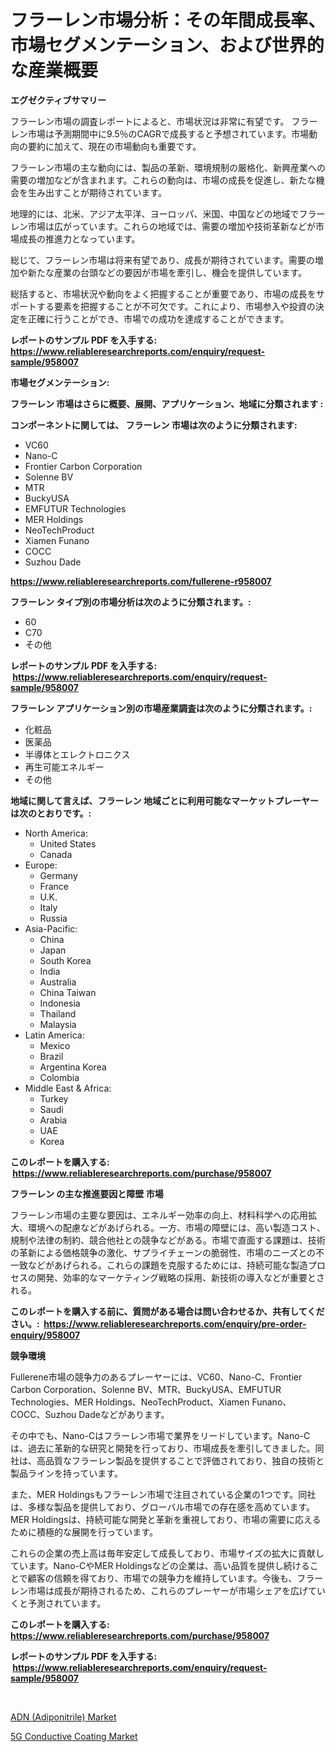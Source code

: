 <p><h1>フラーレン市場分析：その年間成長率、市場セグメンテーション、および世界的な産業概要</h1></p><p><strong>エグゼクティブサマリー</strong></p>
<p><p>フラーレン市場の調査レポートによると、市場状況は非常に有望です。 フラーレン市場は予測期間中に9.5％のCAGRで成長すると予想されています。市場動向の要約に加えて、現在の市場動向も重要です。 </p><p>フラーレン市場の主な動向には、製品の革新、環境規制の厳格化、新興産業への需要の増加などが含まれます。これらの動向は、市場の成長を促進し、新たな機会を生み出すことが期待されています。</p><p>地理的には、北米、アジア太平洋、ヨーロッパ、米国、中国などの地域でフラーレン市場は広がっています。これらの地域では、需要の増加や技術革新などが市場成長の推進力となっています。</p><p>総じて、フラーレン市場は将来有望であり、成長が期待されています。需要の増加や新たな産業の台頭などの要因が市場を牽引し、機会を提供しています。</p><p>総括すると、市場状況や動向をよく把握することが重要であり、市場の成長をサポートする要素を把握することが不可欠です。これにより、市場参入や投資の決定を正確に行うことができ、市場での成功を達成することができます。</p></p>
<p><strong>レポートのサンプル PDF を入手する: <a href="https://www.reliableresearchreports.com/enquiry/request-sample/958007">https://www.reliableresearchreports.com/enquiry/request-sample/958007</a></strong></p>
<p><strong>市場セグメンテーション:</strong></p>
<p><strong> フラーレン 市場はさらに概要、展開、アプリケーション、地域に分類されます :</strong></p>
<p><strong>コンポーネントに関しては、 フラーレン 市場は次のように分類されます: &nbsp;</strong></p>
<p><ul><li>VC60</li><li>Nano-C</li><li>Frontier Carbon Corporation</li><li>Solenne BV</li><li>MTR</li><li>BuckyUSA</li><li>EMFUTUR Technologies</li><li>MER Holdings</li><li>NeoTechProduct</li><li>Xiamen Funano</li><li>COCC</li><li>Suzhou Dade</li></ul></p>
<p><strong><a href="https://www.reliableresearchreports.com/fullerene-r958007">https://www.reliableresearchreports.com/fullerene-r958007</a></strong></p>
<p><strong> フラーレン タイプ別の市場分析は次のように分類されます。:</strong></p>
<p><ul><li>60</li><li>C70</li><li>その他</li></ul></p>
<p><strong>レポートのサンプル PDF を入手する: &nbsp;<a href="https://www.reliableresearchreports.com/enquiry/request-sample/958007">https://www.reliableresearchreports.com/enquiry/request-sample/958007</a></strong></p>
<p><strong> フラーレン アプリケーション別の市場産業調査は次のように分類されます。:</strong></p>
<p><ul><li>化粧品</li><li>医薬品</li><li>半導体とエレクトロニクス</li><li>再生可能エネルギー</li><li>その他</li></ul></p>
<p><strong>地域に関して言えば、フラーレン 地域ごとに利用可能なマーケットプレーヤーは次のとおりです。:</strong></p>
<p><ul>
    <li>
        North America:
        <ul>
            <li>United States</li>
            <li>Canada</li>
        </ul>
    </li>
    <li>
        Europe:
        <ul>
            <li>Germany</li>
            <li>France</li>
            <li>U.K.</li>
            <li>Italy</li>
            <li>Russia</li>
        </ul>
    </li>
    <li>
        Asia-Pacific:
        <ul>
            <li>China</li>
            <li>Japan</li>
            <li>South Korea</li>
            <li>India</li>
            <li>Australia</li>
            <li>China Taiwan</li>
            <li>Indonesia</li>
            <li>Thailand</li>
            <li>Malaysia</li>
        </ul>
    </li>
    <li>
        Latin America:
        <ul>
            <li>Mexico</li>
            <li>Brazil</li>
            <li>Argentina Korea</li>
            <li>Colombia</li>
        </ul>
    </li>
    <li>
        Middle East & Africa:
        <ul>
            <li>Turkey</li>
            <li>Saudi</li>
            <li>Arabia</li>
            <li>UAE</li>
            <li>Korea</li>
        </ul>
    </li>
    </ul></p>
<p><strong>このレポートを購入する: &nbsp;<a href="https://www.reliableresearchreports.com/purchase/958007">https://www.reliableresearchreports.com/purchase/958007</a></strong></p>
<p><strong>フラーレン の主な推進要因と障壁 市場</strong></p>
<p><p>フラーレン市場の主要な要因は、エネルギー効率の向上、材料科学への応用拡大、環境への配慮などがあげられる。一方、市場の障壁には、高い製造コスト、規制や法律の制約、競合他社との競争などがある。市場で直面する課題は、技術の革新による価格競争の激化、サプライチェーンの脆弱性、市場のニーズとの不一致などがあげられる。これらの課題を克服するためには、持続可能な製造プロセスの開発、効率的なマーケティング戦略の採用、新技術の導入などが重要とされる。</p></p>
<p><strong>このレポートを購入する前に、質問がある場合は問い合わせるか、共有してください。:&nbsp; <a href="https://www.reliableresearchreports.com/enquiry/pre-order-enquiry/958007">https://www.reliableresearchreports.com/enquiry/pre-order-enquiry/958007</a></strong></p>
<p><strong>競争環境</strong></p>
<p><p>Fullerene市場の競争力のあるプレーヤーには、VC60、Nano-C、Frontier Carbon Corporation、Solenne BV、MTR、BuckyUSA、EMFUTUR Technologies、MER Holdings、NeoTechProduct、Xiamen Funano、COCC、Suzhou Dadeなどがあります。</p><p>その中でも、Nano-Cはフラーレン市場で業界をリードしています。Nano-Cは、過去に革新的な研究と開発を行っており、市場成長を牽引してきました。同社は、高品質なフラーレン製品を提供することで評価されており、独自の技術と製品ラインを持っています。</p><p>また、MER Holdingsもフラーレン市場で注目されている企業の1つです。同社は、多様な製品を提供しており、グローバル市場での存在感を高めています。MER Holdingsは、持続可能な開発と革新を重視しており、市場の需要に応えるために積極的な展開を行っています。</p><p>これらの企業の売上高は毎年安定して成長しており、市場サイズの拡大に貢献しています。Nano-CやMER Holdingsなどの企業は、高い品質を提供し続けることで顧客の信頼を得ており、市場での競争力を維持しています。今後も、フラーレン市場は成長が期待されるため、これらのプレーヤーが市場シェアを広げていくと予測されています。</p></p>
<p><strong>このレポートを購入する: &nbsp; <a href="https://www.reliableresearchreports.com/purchase/958007">https://www.reliableresearchreports.com/purchase/958007</a></strong></p>
<p><strong>レポートのサンプル PDF を入手する: &nbsp;<a href="https://www.reliableresearchreports.com/enquiry/request-sample/958007">https://www.reliableresearchreports.com/enquiry/request-sample/958007</a></strong><strong></strong></p>
<p>&nbsp;</p>
<p><p><a href="https://changeable-paste-463.notion.site/ADN-Adiponitrile-Market-Insights-into-Market-CAGR-Market-Trends-and-Growth-Strategies-fe9dacb6feec47ad8458e95c2f508c17">ADN (Adiponitrile) Market</a></p><p><a href="https://fuschia-pecorino-a6d.notion.site/5G-Conductive-Coating-Market-Trends-and-Market-Analysis-forecasted-for-period-2024-2031-cb4b798888d241c287f6983a2353479a">5G Conductive Coating Market</a></p></p>